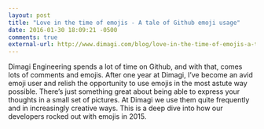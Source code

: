 ```yaml
---
layout: post
title: "Love in the time of emojis - A tale of Github emoji usage"
date: 2016-01-30 18:09:21 -0500
comments: true
external-url: http://www.dimagi.com/blog/love-in-the-time-of-emojis-a-tale-of-github-emoji-usage/
---
```

Dimagi Engineering spends a lot of time on Github, and with that, comes lots of comments and emojis. After one year at Dimagi, I’ve become an avid emoji user and relish the opportunity to use emojis in the most astute way possible. There’s just something great about being able to express your thoughts in a small set of pictures. At Dimagi we use them quite frequently and in increasingly creative ways. This is a deep dive into how our developers rocked out with emojis in 2015.

<!-- more -->

